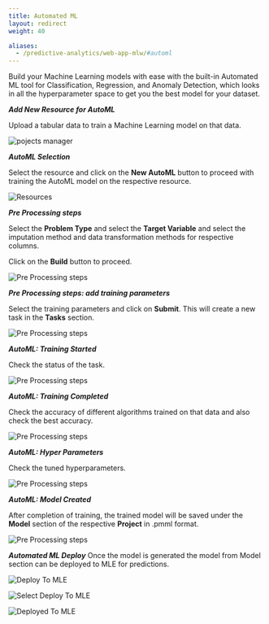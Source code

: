 ```yaml
---
title: Automated ML
layout: redirect
weight: 40

aliases:
  - /predictive-analytics/web-app-mlw/#automl
---
```


Build your Machine Learning models with ease with the built-in Automated ML tool for Classification, Regression, and Anomaly Detection, which looks in all the hyperparameter space to get you the best model for your dataset.


***Add New Resource for AutoML***

Upload a tabular data to train a Machine Learning model on that data.

![pojects manager](/images/zementis/mlw-app-resource-adm.png)

***AutoML Selection***

Select the resource and click on the **New AutoML** button to proceed with training the AutoML model on the respective resource.

![Resources](/images/zementis/mlw-app-automl-select.png)

***Pre Processing steps***

Select the **Problem Type** and select the **Target Variable** and select the imputation method and data transformation methods for respective columns.

Click on the **Build** button to proceed.

![Pre Processing steps](/images/zementis/mlw-app-automl-pre.png)


***Pre Processing steps: add training parameters***

Select the training parameters and click on **Submit**. This will create a new task in the **Tasks** section.

![Pre Processing steps](/images/zementis/mlw-app-automl-trainparam.png)


***AutoML: Training Started***

Check the status of the task.

![Pre Processing steps](/images/zementis/mlw-app-automl-start.png)

***AutoML: Training Completed***

Check the accuracy of different algorithms trained on that data and also check the best accuracy.

![Pre Processing steps](/images/zementis/mlw-app-automl-complete.png)

***AutoML: Hyper Parameters***

Check the tuned hyperparameters.

![Pre Processing steps](/images/zementis/mlw-app-automl-hyper.png)

***AutoML: Model Created***

After completion of training, the trained model will be saved under the **Model** section of the respective **Project** in .pmml format.

![Pre Processing steps](/images/zementis/mlw-app-automl-model.png)

***Automated ML Deploy***
Once the model is generated the model from Model section can be deployed to MLE for predictions.

![Deploy To MLE](/images/zementis/mlw-app-automl-deploy-1.png)


![Select Deploy To MLE](/images/zementis/mlw-app-automl-deploy-2.png)


![Deployed To MLE](/images/zementis/mlw-app-automl-deploy-3.png)

